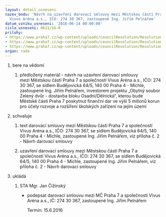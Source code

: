 ```yaml
---
layout: detail_usneseni
nazev_bodu: 'Návrh na uzavření darovací smlouvy mezi Městskou částí Praha 7 a společností
  Vivus Aréna a.s., IČO: 274 30 367, zastoupené Ing. Jiřím Pelnářem'
datum_vzniku_usneseni: '2016-06-14 00:00:00'
cislo_usneseni: 0621/16-R
prilohy:
- https://www.praha7.cz/wp-content/uploads/councilResolution/Resolutions/27870/export/c1_Duvodovazprava~74031.docx
- https://www.praha7.cz/wp-content/uploads/councilResolution/Resolutions/27870/export/c2_Navrhdarovacismlouvy~74030.doc
- https://www.praha7.cz/wp-content/uploads/councilResolution/Resolutions/27870/export/export~298437.pdf
organ: rada
---
```

<OL class=urzList_view id=urzList>
<LI class=urzClass1><SPAN name="1">bere na vědomí</SPAN> 
<OL class=urzOlClass>
<LI class=urzClass2 style="TEXT-ALIGN: left"><SPAN>
<P>předložený materiál - návrh na uzavření darovací smlouvy mezi&nbsp;Městskou částí&nbsp;Praha 7 a společností Vivus Aréna a.s., IČO: 274 30 367, se sídlem Budějovická 64/5, 140 00 Praha 4 - Michle, zastoupené Ing. Jiřím Pelnářem, investorem projektu „Obytný soubor Zelený dvůr - dostavba bloku Osadní/Dělnická“, kterou&nbsp;bude Městské části&nbsp;Praha 7 poskytnut finanční dar ve výši 5 milionů korun pro účely rozvoje a rozšíření školských zařízení na jejím území</P></SPAN></LI></OL></LI>
<LI class=urzClass1><SPAN name="24">schvaluje</SPAN> 
<OL class=urzOlClass>
<LI class=urzClass2 style="TEXT-ALIGN: left"><SPAN>
<P>text darovací smlouvy mezi Městskou částí Praha 7 a společností Vivus Aréna a.s., IČO: 274 30 367, se sídlem&nbsp;Budějovická 64/5, 140 00 Praha 4 - Michle,&nbsp;zastoupené Ing. Jiřím Pelnářem, viz příloha č. 2 - Návrh darovací smlouvy</P></SPAN></LI>
<LI class=urzClass2 style="TEXT-ALIGN: left"><SPAN>
<P>uzavření darovací smlouvy mezi Městskou částí&nbsp;Praha 7 a společností Vivus Aréna a.s., IČO: 274 30 367, se sídlem Budějovická 64/5, 140 00 Praha 4 - Michle, zastoupené Ing. Jiřím Pelnářem, viz příloha č. 2 - Návrh darovací smlouvy</P></SPAN></LI></OL></LI>
<LI class=urzClass1 id=urzUkoly><SPAN name="1">ukládá</SPAN>
<OL class=urzOlClass>
<LI class=urzClass2><SPAN>
<P>STA Mgr. Jan Čižinský</P></SPAN>
<UL class=urzUlClass>
<LI class=urzClass3><SPAN>
<P>podepsat darovací smlouvu mezi MČ Praha 7 a společností Vivus Aréna a.s., IČ: 274 30 367, zastoupené Ing. Jiřím Pelnářem</P></SPAN><SPAN class=urzUkolTermin>Termín:&nbsp;15.6.2016</SPAN></LI></UL></LI></OL></LI></OL>